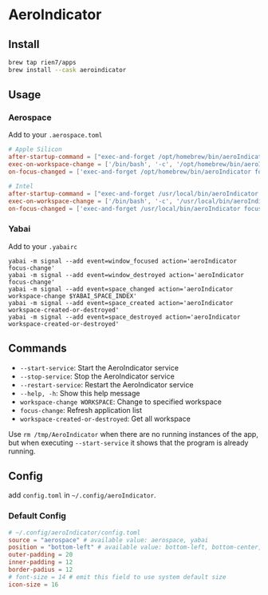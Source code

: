 # AeroIndicator

## Install

```sh
brew tap rien7/apps
brew install --cask aeroindicator
```

## Usage

### Aerospace

Add to your `.aerospace.toml`

```toml
# Apple Silicon
after-startup-command = ["exec-and-forget /opt/homebrew/bin/aeroIndicator --restart-service"]
exec-on-workspace-change = ['/bin/bash', '-c', '/opt/homebrew/bin/aeroIndicator workspace-change $AEROSPACE_FOCUSED_WORKSPACE']
on-focus-changed = ['exec-and-forget /opt/homebrew/bin/aeroIndicator focus-change']

# Intel
after-startup-command = ["exec-and-forget /usr/local/bin/aeroIndicator --restart-service"]
exec-on-workspace-change = ['/bin/bash', '-c', '/usr/local/bin/aeroIndicator workspace-change $AEROSPACE_FOCUSED_WORKSPACE']
on-focus-changed = ['exec-and-forget /usr/local/bin/aeroIndicator focus-change']
```

### Yabai

Add to your `.yabairc`

```shell
yabai -m signal --add event=window_focused action='aeroIndicator focus-change'
yabai -m signal --add event=window_destroyed action='aeroIndicator focus-change'
yabai -m signal --add event=space_changed action='aeroIndicator workspace-change $YABAI_SPACE_INDEX'
yabai -m signal --add event=space_created action='aeroIndicator workspace-created-or-destroyed'
yabai -m signal --add event=space_destroyed action='aeroIndicator workspace-created-or-destroyed'
```

## Commands

- `--start-service`: Start the AeroIndicator service
- `--stop-service`: Stop the AeroIndicator service
- `--restart-service`: Restart the AeroIndicator service
- `--help, -h`: Show this help message
- `workspace-change WORKSPACE`: Change to specified workspace
- `focus-change`: Refresh application list
- `workspace-created-or-destroyed`: Get all workspace

Use `rm /tmp/AeroIndicator` when there are no running instances of the app, but when executing `--start-service` it shows that the program is already running.

## Config

add `config.toml` in `~/.config/aeroIndicator`.

### Default Config

```toml
# ~/.config/aeroIndicator/config.toml
source = "aerospace" # available value: aerospace, yabai
position = "bottom-left" # available value: bottom-left, bottom-center, bottom-right, top-left, top-center, top-right, center
outer-padding = 20
inner-padding = 12
border-padius = 12
# font-size = 14 # emit this field to use system default size
icon-size = 16
```
